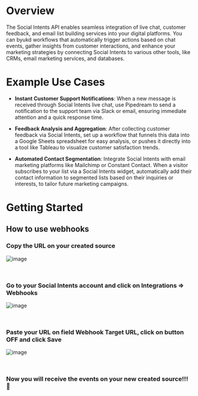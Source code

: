 # Overview

The Social Intents API enables seamless integration of live chat, customer feedback, and email list building services into your digital platforms. You can byukd workflows that automatically trigger actions based on chat events, gather insights from customer interactions, and enhance your marketing strategies by connecting Social Intents to various other tools, like CRMs, email marketing services, and databases.

# Example Use Cases

- **Instant Customer Support Notifications**: When a new message is received through Social Intents live chat, use Pipedream to send a notification to the support team via Slack or email, ensuring immediate attention and a quick response time.

- **Feedback Analysis and Aggregation**: After collecting customer feedback via Social Intents, set up a workflow that funnels this data into a Google Sheets spreadsheet for easy analysis, or pushes it directly into a tool like Tableau to visualize customer satisfaction trends.

- **Automated Contact Segmentation**: Integrate Social Intents with email marketing platforms like Mailchimp or Constant Contact. When a visitor subscribes to your list via a Social Intents widget, automatically add their contact information to segmented lists based on their inquiries or interests, to tailor future marketing campaigns.

# Getting Started
## How to use webhooks

### Copy the URL on your created source

![image](https://user-images.githubusercontent.com/12402324/205076906-fc11cab5-6268-47ae-8c80-3002369fb94d.png)

<br/>

### Go to your Social Intents account and click on **Integrations** => **Webhooks**

![image](https://user-images.githubusercontent.com/12402324/204534291-ccadec90-1d68-426e-a997-395f1c76d8da.png)

<br/>

### Paste your URL on field **Webhook Target URL**, click on button **OFF** and click **Save**

![image](https://user-images.githubusercontent.com/12402324/204534570-28f95218-9351-478d-9032-2687e6ac4f66.png)

<br/>

### Now you will receive the events on your new created source!!! 🎉

